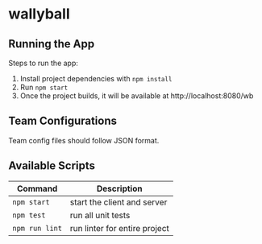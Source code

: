 # wallyball

## Running the App

Steps to run the app:

1. Install project dependencies with `npm install`
1. Run `npm start`
1. Once the project builds, it will be available at http://localhost:8080/wb

## Team Configurations

Team config files should follow JSON format.

## Available Scripts

|Command|Description|
|----------|----------|
|`npm start`| start the client and server|
|`npm test`| run all unit tests |
|`npm run lint`| run linter for entire project|
